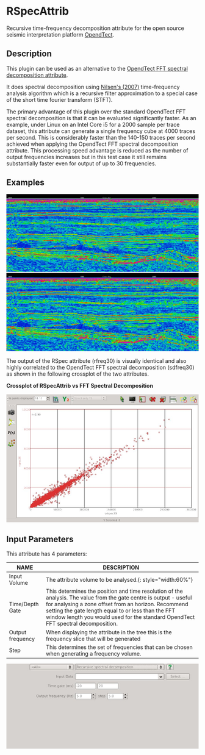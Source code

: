# RSpecAttrib

Recursive time-frequency decomposition attribute for the open source seismic interpretation platform <a href="http://www.opendtect.org/" target="_blank">OpendTect</a>.

## Description

This plugin can be used as an alternative to the <a href="http://opendtect.org/rel/doc/User/base/appendix_spectral-decomposition.htm" target="_blank">OpendTect FFT spectral decomposition attribute</a>.

It does spectral decomposition using [Nilsen's (2007)](https://bora.uib.no/bitstream/handle/1956/3036/42162315.pdf?sequence=1 "Recursive time-frequency reassignment. Geir Kjetil Nilsen. University of Bergen, Norway MSc Thesis") time-frequency analysis algorithm which is a recursive filter approximation to a special case of the short time fourier transform (STFT). 

The primary advantage of this plugin over the standard OpendTect FFT spectral decomposition is that it can be evaluated significantly faster. As an example, under Linux on an Intel Core i5 for a 2000 sample per trace dataset, this attribute can generate a single frequency cube at 4000 traces per second. This is considerably faster than the 140-150 traces per second achieved when applying the OpendTect FFT spectral decomposition attribute. This processing speed advantage is reduced as the number of output frequencies increases but in this test case it still remains substantially faster even for output of up to 30 frequencies.

## Examples
<div class="juxtapose" style="margin:0px;padding:0px" data-startingposition="50" data-showlabels="true" data-showcredits="false" data-animate="false" data-mode="horizontal">
<img src="../../images/RSpecAttrib_sd.jpg" data-label="FFT Spectral Decomposition (30Hz +/-28ms window)" data-credit="">
<img src="../../images/RSpecAttrib_1.jpg"  data-label="Recursive time-frequency attribute (30Hz +/- 22ms window)" data-credit="">
</div>

The output of the RSpec attribute (rfreq30) is visually identical and also highly correlated to the OpendTect FFT spectral decomposition (sdfreq30) as shown in the following crossplot of the two attributes.

**Crossplot of RSpecAttrib vs FFT Spectral Decomposition**

![Crossplot of RSpecAttrib vs FFT Spectral Decomposition](../images/RSpecAttrib_2.jpg "Crossplot of RSpecAttrib vs FFT Spectral Decomposition")

## Input Parameters

This attribute has 4 parameters:

| NAME             | DESCRIPTION |
|------------------|-------------|
| Input Volume     | The attribute volume to be analysed.{: style="width:60%"} |
| Time/Depth Gate | This determines the position and time resolution of the analysis. The value from the gate centre is output - useful for analysing a zone offset from an horizon. Recommend setting the gate length equal to or less than the FFT window length you would used for the standard OpendTect FFT spectral decomposition. |
| Output frequency | When displaying the attribute in the tree this is the frequency slice that will be generated |
| Step             | This determines the set of frequencies that can be chosen when generating a frequency volume.|
  
![Input parameters](../images/RSpecAttrib_input.jpg "RSpecAttrib input parameter dialog")


